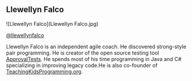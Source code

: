 ## Llewellyn Falco

![Llewellyn Falco](Llewellyn Falco.jpg)

[@llewellynfalco](https://twitter.com/llewellynfalco)

Llewellyn Falco is an independent agile coach. He discovered strong-style pair programming. He is creator of the open source testing tool [ApprovalTests](http://approvaltests.com/). He spends most of his time programming in Java and C# specializing in improving legacy code.He is also co-founder of [TeachingKidsProgramming.org](http://teachingkidsprogramming.org/).
